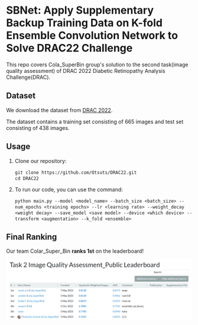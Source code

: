 # SBNet: Apply Supplementary Backup Training Data on K-fold Ensemble Convolution Network to Solve DRAC22 Challenge
This repo covers Cola_SuperBin group's solution to the second task(image quality assessment) of DRAC 2022 Diabetic Retinopathy Analysis Challenge(DRAC).

## Dataset

We download the dataset from [DRAC 2022](https://drac22.grand-challenge.org/Description/).

The dataset contains a training set consisting of 665 images and test set consisting of 438 images.

## Usage

1. Clone our repository:

   ```shell
   git clone https://github.com/Otsuts/DRAC22.git
   cd DRAC22
   ```

2. To run our code, you can use the command:

   ```shell
   python main.py --model <model_name> --batch_size <batch_size> --num_epochs <training epochs> --lr <learning rate> --weight_decay <weight decay> --save_model <save model> --device <which device> --transform <augmentation> --k_fold <ensemble>
   ```

## Final Ranking

Our team Colar_Super_Bin **ranks 1st** on the leaderboard!

![rank](fig/rank.png)



